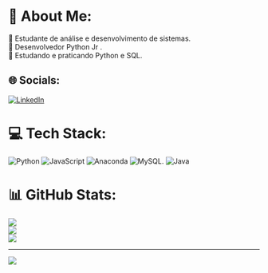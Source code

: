 # 💫 About Me:
🔭 Estudante de análise e desenvolvimento de sistemas.<br>👯 Desenvolvedor Python Jr .<br>🌱 Estudando e praticando Python e SQL.


## 🌐 Socials:
[![LinkedIn](https://img.shields.io/badge/LinkedIn-%230077B5.svg?logo=linkedin&logoColor=white)](https://linkedin.com/in/www.linkedin.com/in/lucas-barbosa-ti) 

# 💻 Tech Stack:
 ![Python](https://img.shields.io/badge/python-3670A0?style=for-the-badge&logo=python&logoColor=ffdd54)  ![JavaScript](https://img.shields.io/badge/javascript-%23323330.svg?style=for-the-badge&logo=javascript&logoColor=%23F7DF1E) ![Anaconda](https://img.shields.io/badge/Anaconda-%2344A833.svg?style=for-the-badge&logo=anaconda&logoColor=white) ![MySQL](https://img.shields.io/badge/mysql-%2300f.svg?style=for-the-badge&logo=mysql&logoColor=white).  ![Java](https://img.shields.io/badge/Java-ED8B00?style=for-the-badge&logo=openjdk&logoColor=white)
# 📊 GitHub Stats:
![](https://github-readme-stats.vercel.app/api?username=lucasbarbosa98&theme=midnight-purple&hide_border=true&include_all_commits=true&count_private=false)<br/>
![](https://github-readme-streak-stats.herokuapp.com/?user=lucasbarbosa98&theme=midnight-purple&hide_border=true)<br/>
![](https://github-readme-stats.vercel.app/api/top-langs/?username=lucasbarbosa98&theme=midnight-purple&hide_border=true&include_all_commits=true&count_private=false&layout=compact)

---
[![](https://visitcount.itsvg.in/api?id=lucasbarbosa98&icon=0&color=0)](https://visitcount.itsvg.in)

<!-- Proudly created with GPRM ( https://gprm.itsvg.in ) -->
